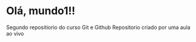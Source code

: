 # Olá, mundo1!!
 Segundo repositiorio do curso Git e Github
 Repositorio criado por uma aula ao vivo
